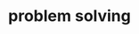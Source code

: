 ---
title: "problem solving"
id: tag.id
permalink: "/tags/problem%20solving"
videos: [1030,2501]
---